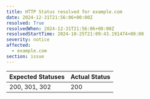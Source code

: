 ```yaml
---
title: HTTP Status resolved for example.com
date: 2024-12-31T21:56:06+00:00Z
resolved: True
resolvedWhen: 2024-12-31T21:56:06+00:00Z
resolvedStartTime: 2024-10-25T21:09:43.191474+00:00
severity: notice
affected:
  - example.com
section: issue
---
```


| Expected Statuses | Actual Status  |
|-------------------|----------------|
| 200, 301, 302 | 200 |

